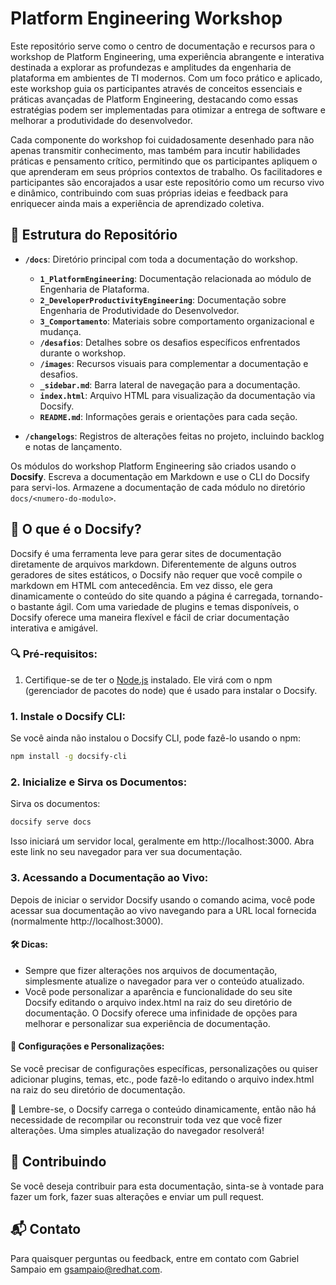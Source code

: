 # Platform Engineering Workshop
Este repositório serve como o centro de documentação e recursos para o workshop de Platform Engineering, uma experiência abrangente e interativa destinada a explorar as profundezas e amplitudes da engenharia de plataforma em ambientes de TI modernos. Com um foco prático e aplicado, este workshop guia os participantes através de conceitos essenciais e práticas avançadas de Platform Engineering, destacando como essas estratégias podem ser implementadas para otimizar a entrega de software e melhorar a produtividade do desenvolvedor.

Cada componente do workshop foi cuidadosamente desenhado para não apenas transmitir conhecimento, mas também para incutir habilidades práticas e pensamento crítico, permitindo que os participantes apliquem o que aprenderam em seus próprios contextos de trabalho. Os facilitadores e participantes são encorajados a usar este repositório como um recurso vivo e dinâmico, contribuindo com suas próprias ideias e feedback para enriquecer ainda mais a experiência de aprendizado coletiva.

## 📁 Estrutura do Repositório

- **`/docs`**: Diretório principal com toda a documentação do workshop.
  - **`1_PlatformEngineering`**: Documentação relacionada ao módulo de Engenharia de Plataforma.
  - **`2_DeveloperProductivityEngineering`**: Documentação sobre Engenharia de Produtividade do Desenvolvedor.
  - **`3_Comportamento`**: Materiais sobre comportamento organizacional e mudança.
  - **`/desafios`**: Detalhes sobre os desafios específicos enfrentados durante o workshop.
  - **`/images`**: Recursos visuais para complementar a documentação e desafios.
  - **`_sidebar.md`**: Barra lateral de navegação para a documentação.
  - **`index.html`**: Arquivo HTML para visualização da documentação via Docsify.
  - **`README.md`**: Informações gerais e orientações para cada seção.

- **`/changelogs`**: Registros de alterações feitas no projeto, incluindo backlog e notas de lançamento.

Os módulos do workshop Platform Engineering são criados usando o **Docsify**. Escreva a documentação em Markdown e use o CLI do Docsify para servi-los. Armazene a documentação de cada módulo no diretório `docs/<numero-do-modulo>`.

## 📘 O que é o Docsify?
Docsify é uma ferramenta leve para gerar sites de documentação diretamente de arquivos markdown. Diferentemente de alguns outros geradores de sites estáticos, o Docsify não requer que você compile o markdown em HTML com antecedência. Em vez disso, ele gera dinamicamente o conteúdo do site quando a página é carregada, tornando-o bastante ágil. Com uma variedade de plugins e temas disponíveis, o Docsify oferece uma maneira flexível e fácil de criar documentação interativa e amigável.

### 🔍 Pré-requisitos:
1. Certifique-se de ter o [Node.js](https://nodejs.org/) instalado. Ele virá com o npm (gerenciador de pacotes do node) que é usado para instalar o Docsify.

### 1. Instale o Docsify CLI:
Se você ainda não instalou o Docsify CLI, pode fazê-lo usando o npm:

```bash
npm install -g docsify-cli
```

### 2. Inicialize e Sirva os Documentos:
Sirva os documentos:

```bash
docsify serve docs
```

Isso iniciará um servidor local, geralmente em http://localhost:3000. Abra este link no seu navegador para ver sua documentação.

### 3. Acessando a Documentação ao Vivo:
Depois de iniciar o servidor Docsify usando o comando acima, você pode acessar sua documentação ao vivo navegando para a URL local fornecida (normalmente http://localhost:3000).

#### 🛠️ Dicas:

- Sempre que fizer alterações nos arquivos de documentação, simplesmente atualize o navegador para ver o conteúdo atualizado.
- Você pode personalizar a aparência e funcionalidade do seu site Docsify editando o arquivo index.html na raiz do seu diretório de documentação. O Docsify oferece uma infinidade de opções para melhorar e personalizar sua experiência de documentação.

#### 📜 Configurações e Personalizações:
Se você precisar de configurações específicas, personalizações ou quiser adicionar plugins, temas, etc., pode fazê-lo editando o arquivo index.html na raiz do seu diretório de documentação.

🧠 Lembre-se, o Docsify carrega o conteúdo dinamicamente, então não há necessidade de recompilar ou reconstruir toda vez que você fizer alterações. Uma simples atualização do navegador resolverá!


## 🤝 Contribuindo

Se você deseja contribuir para esta documentação, sinta-se à vontade para fazer um fork, fazer suas alterações e enviar um pull request.

## 📬 Contato

Para quaisquer perguntas ou feedback, entre em contato com Gabriel Sampaio em gsampaio@redhat.com.
